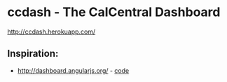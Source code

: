 # ccdash - The CalCentral Dashboard

http://ccdash.herokuapp.com/

## Inspiration:

* http://dashboard.angularjs.org/ - [code](https://github.com/angular/dashboard.angularjs.org)
